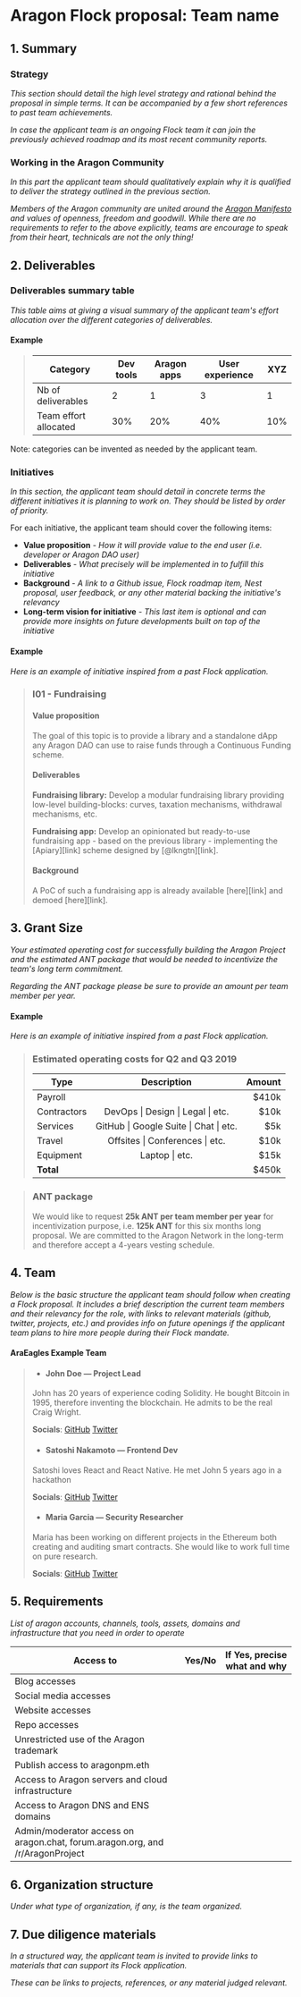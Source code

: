 # Aragon Flock proposal: Team name

## 1. Summary

### Strategy
*This section should detail the high level strategy and rational behind the proposal in simple terms. It can be accompanied by a few short references to past team achievements.*

*In case the applicant team is an ongoing Flock team it can join the previously achieved roadmap and its most recent community reports.*

### Working in the Aragon Community
*In this part the applicant team should qualitatively explain why it is qualified to deliver the strategy outlined in the previous section.*

*Members of the Aragon community are united around the [Aragon Manifesto](https://blog.aragon.org/the-aragon-manifesto-4a21212eac03/) and values of openness, freedom and goodwill. While there are no requirements to refer to the above explicitly, teams are encourage to speak from their heart, technicals are not the only thing!*

## 2. Deliverables

### Deliverables summary table
*This table aims at giving a visual summary of the applicant team's effort allocation over the different categories of deliverables.*

#### Example
> | Category               | Dev tools | Aragon apps | User experience  | XYZ |
> |------------------------|-----------|-------------|------------------|-----|
> | Nb of  deliverables    | 2         | 1           | 3                | 1   |
> | Team effort  allocated | 30%       | 20%         | 40%              | 10% |

Note: categories can be invented as needed by the applicant team.

### Initiatives

*In this section, the applicant team should detail in concrete terms the different initiatives it is planning to work on. They should be listed by order of priority.*

For each initiative, the applicant team should cover the following items:
- **Value proposition** - *How it will provide value to the end user (i.e. developer or Aragon DAO user)*
- **Deliverables** - *What precisely will be implemented in to fulfill this initiative*
- **Background** - *A link to a Github issue, Flock roadmap item, Nest proposal, user feedback, or any other material backing the initiative's relevancy*
- **Long-term vision for initiative** - *This last item is optional and can provide more insights on future developments built on top of the initiative*

#### Example

*Here is an example of initiative inspired from a past Flock application.*

> ### I01 - Fundraising
> #### Value proposition
> The goal of this topic is to provide a library and a standalone dApp any Aragon DAO can use to raise funds through a Continuous Funding scheme.
>
> #### Deliverables
>
> **Fundraising library:** Develop a modular fundraising library providing low-level building-blocks: curves, taxation mechanisms, withdrawal mechanisms, etc.
>
> **Fundraising app:** Develop an opinionated but ready-to-use fundraising app - based on the previous library - implementing the [Apiary][link] scheme designed by [@lkngtn][link].
>
> #### Background
>
> A PoC of such a fundraising app is already available [here][link] and demoed [here][link].


## 3. Grant Size

*Your estimated operating cost for successfully building the Aragon Project and the estimated ANT package that would be needed to incentivize the team's long term commitment.*

*Regarding the ANT package please be sure to provide an amount per team member per year.*

#### Example

*Here is an example of initiative inspired from a past Flock application.*


> ### Estimated operating costs for Q2 and Q3 2019
>
> | Type        |              Description               | Amount |
> | ----------- | :------------------------------------: | -----: |
> | Payroll     |                                        | \$410k |
> | Contractors |   DevOps \| Design \| Legal \| etc.    |  \$10k |
> | Services    | GitHub \| Google Suite \| Chat \| etc. |   \$5k |
> | Travel      |    Offsites \| Conferences \| etc.     |  \$10k |
> | Equipment   |             Laptop \| etc.             |  \$15k |
> | **Total**   |                                        | \$450k |




> ### ANT package
>
> We would like to request **25k ANT per team member per year** for incentivization purpose, i.e. **125k ANT** for this six months long proposal. We are committed to the Aragon Network in the long-term and therefore accept a 4-years vesting schedule.

## 4. Team

*Below is the basic structure the applicant team should follow when creating a Flock proposal. It includes a brief description the current team members and their relevancy for the role, with links to relevant materials (github, twitter, projects, etc.) and provides info on future openings if the applicant team plans to hire more people during their Flock mandate.*

#### AraEagles Example Team

> - #### John Doe — Project Lead
>
> John has 20 years of experience coding Solidity. He bought Bitcoin in 1995, therefore inventing the blockchain. He admits to be the real Craig Wright.
>
> **Socials**: [GitHub](#) [Twitter](#)
>
> - #### Satoshi Nakamoto — Frontend Dev
>
> Satoshi loves React and React Native. He met John 5 years ago in a hackathon
>
> **Socials**: [GitHub](#) [Twitter](#)
>
> - #### Maria Garcia — Security Researcher
>
> Maria has been working on different projects in the Ethereum both creating and auditing smart contracts. She would like to work full time on pure research.
>
> **Socials**: [GitHub](#) [Twitter](#)

## 5. Requirements

*List of aragon accounts, channels, tools, assets, domains and infrastructure that you need in order to operate*

| Access to                                                                        | Yes/No | If Yes, precise what and why |
|----------------------------------------------------------------------------------|--------|------------------------------|
| Blog accesses                                                                    |        |                              |
| Social media accesses                                                            |        |                              |
| Website accesses                                                                 |        |                              |
| Repo accesses                                                                    |        |                              |
| Unrestricted use of  the Aragon trademark                                        |        |                              |
| Publish access  to aragonpm.eth                                                  |        |                              |
| Access to Aragon servers  and cloud infrastructure                               |        |                              |
| Access to Aragon  DNS and ENS domains                                            |        |                              |
| Admin/moderator access  on aragon.chat,  forum.aragon.org,  and /r/AragonProject |        |                              |

## 6. Organization structure  

*Under what type of organization, if any, is the team organized.*

## 7. Due diligence materials

*In a structured way, the applicant team is invited to provide links to materials that can support its Flock application.*

*These can be links to projects, references, or any material judged relevant.*
